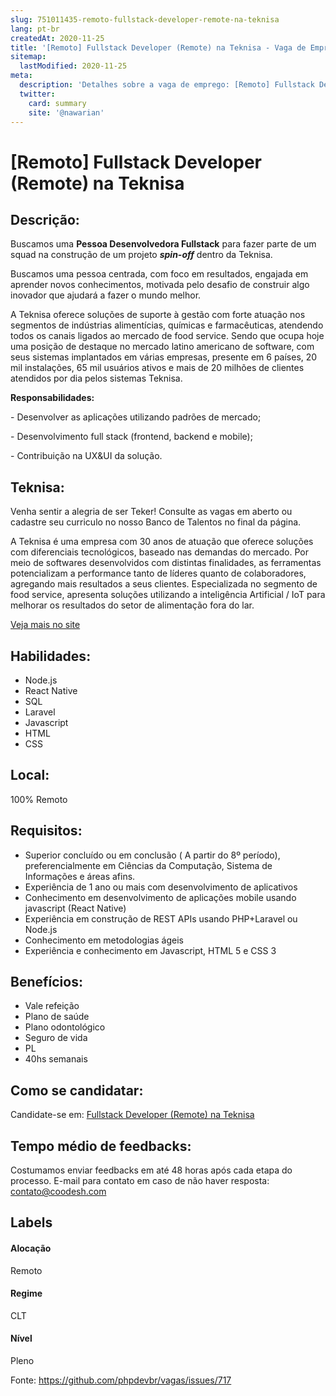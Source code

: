 ```yaml
---
slug: 751011435-remoto-fullstack-developer-remote-na-teknisa
lang: pt-br
createdAt: 2020-11-25
title: '[Remoto] Fullstack Developer (Remote) na Teknisa - Vaga de Emprego'
sitemap:
  lastModified: 2020-11-25
meta:
  description: 'Detalhes sobre a vaga de emprego: [Remoto] Fullstack Developer (Remote) na Teknisa'
  twitter:
    card: summary
    site: '@nawarian'
---
```


# [Remoto] Fullstack Developer (Remote) na Teknisa

## Descrição: 
 <p>Buscamos uma <strong>Pessoa Desenvolvedora Fullstack</strong> para fazer parte de um squad na construção de um projeto <strong><em>spin-off</em></strong> dentro da Teknisa.&nbsp;</p>
<p>Buscamos uma pessoa centrada, com foco em resultados, engajada em aprender novos conhecimentos, motivada pelo desafio de construir algo inovador que ajudará a fazer o mundo melhor.</p>
<p>A Teknisa oferece soluções de suporte à gestão com forte atuação nos segmentos de indústrias alimentícias, químicas e farmacêuticas, atendendo todos os canais ligados ao mercado de food service. Sendo que ocupa hoje uma posição de destaque no mercado latino americano de software, com seus sistemas implantados em várias empresas, presente em 6 países, 20 mil instalações, 65 mil usuários ativos e mais de 20 milhões de clientes atendidos por dia pelos sistemas Teknisa.&nbsp;</p>
<p><strong>Responsabilidades:</strong></p>
<p>- Desenvolver as aplicações utilizando padrões de mercado;</p>
<p>- Desenvolvimento full stack (frontend, backend e mobile);</p>
<p>- Contribuição na UX&amp;UI da solução.</p>

## Teknisa: 
 <p>Venha sentir a alegria de ser Teker! Consulte as vagas em aberto ou cadastre seu curriculo no nosso Banco de Talentos no final da página.</p>

<p>A Teknisa é uma empresa com 30 anos de atuação que oferece soluções com diferenciais tecnológicos, baseado nas demandas do mercado. Por meio de softwares desenvolvidos com distintas finalidades, as ferramentas potencializam a performance tanto de líderes quanto de colaboradores, agregando mais resultados a seus clientes. Especializada no segmento de food service, apresenta soluções utilizando a inteligência Artificial / IoT para melhorar os resultados do setor de alimentação fora do lar.</p><a href='https://coodesh.com/empresas/teknisa'>Veja mais no site</a>

 ## Habilidades: 
 - Node.js 
- React Native 
- SQL 
- Laravel 
- Javascript 
- HTML 
- CSS

## Local: 
 100% Remoto

## Requisitos: 
 - Superior concluído ou em conclusão ( A partir do 8º período), preferencialmente em Ciências da Computação, Sistema de Informações e áreas afins. 
- Experiência de 1 ano ou mais com desenvolvimento de aplicativos 
- Conhecimento em desenvolvimento de aplicações mobile usando javascript (React Native) 
- Experiência em construção de REST APIs usando PHP+Laravel ou Node.js 
- Conhecimento em metodologias ágeis 
- Experiência e conhecimento em Javascript, HTML 5 e CSS 3

## Benefícios: 
 - Vale refeição 
- Plano de saúde 
- Plano odontológico 
- Seguro de vida 
- PL 
- 40hs semanais

## Como se candidatar:
Candidate-se em: [Fullstack Developer (Remote) na Teknisa](https://coodesh.com/vagas/fullstack-developer-remote-20201125?origin=github&modal=open)

## Tempo médio de feedbacks:
 Costumamos enviar feedbacks em até 48 horas após cada etapa do processo. E-mail para contato em caso de não haver resposta: [contato@coodesh.com](mailto:contato@coodesh.com)

## Labels
#### Alocação
Remoto

#### Regime
CLT

#### Nível
Pleno

Fonte: https://github.com/phpdevbr/vagas/issues/717